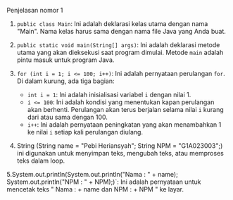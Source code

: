 Penjelasan nomor 1
1. `public class Main`: Ini adalah deklarasi kelas utama dengan nama "Main". Nama kelas harus sama dengan nama file Java yang Anda buat.

2. `public static void main(String[] args)`: Ini adalah deklarasi metode utama yang akan dieksekusi saat program dimulai. Metode `main` adalah pintu masuk untuk program Java.

3. `for (int i = 1; i <= 100; i++)`: Ini adalah pernyataan perulangan `for`. Di dalam kurung, ada tiga bagian:
   - `int i = 1`: Ini adalah inisialisasi variabel `i` dengan nilai 1.
   - `i <= 100`: Ini adalah kondisi yang menentukan kapan perulangan akan berhenti. Perulangan akan terus berjalan selama nilai `i` kurang dari atau sama dengan 100.
   - `i++`: Ini adalah pernyataan peningkatan yang akan menambahkan 1 ke nilai `i` setiap kali perulangan diulang.

4. String (String name = "Pebi Heriansyah";
            String NPM = "G1A023003";) ini digunakan untuk menyimpan teks, mengubah teks, atau memproses teks dalam loop. 

5.System.out.println(System.out.println("Nama : " + name);
System.out.println("NPM : " + NPM);)`: Ini adalah pernyataan untuk mencetak teks " Nama : + name dan NPM : + NPM " ke layar.
